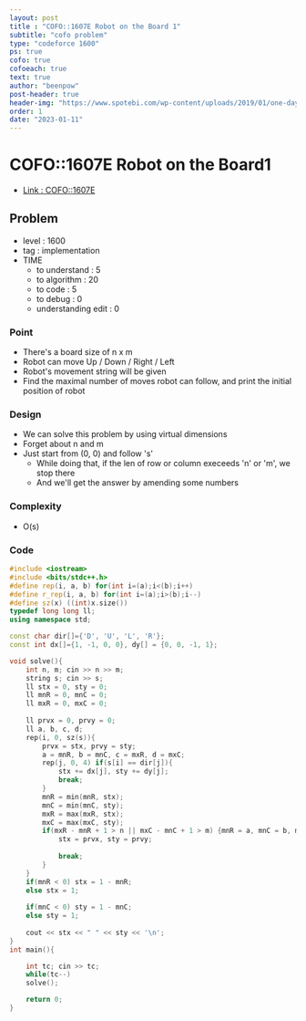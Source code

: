 ```yaml
---
layout: post
title : "COFO::1607E Robot on the Board 1"
subtitle: "cofo problem"
type: "codeforce 1600"
ps: true
cofo: true
cofoeach: true
text: true
author: "beenpow"
post-header: true
header-img: "https://www.spotebi.com/wp-content/uploads/2019/01/one-day-day-one-workout-motivation-spotebi.jpg"
order: 1
date: "2023-01-11"
---
```

# COFO::1607E Robot on the Board1
- [Link : COFO::1607E](https://codeforces.com/problemset/problem/1607/E)


## Problem 

- level : 1600
- tag : implementation
- TIME
  - to understand    : 5
  - to algorithm     : 20
  - to code          : 5
  - to debug         : 0
  - understanding edit :  0

### Point
- There's a board size of n x m
- Robot can move Up / Down / Right / Left
- Robot's movement string will be given
- Find the maximal number of moves robot can follow, and print the initial position of robot

### Design
- We can solve this problem by using virtual dimensions
- Forget about n and m
- Just start from (0, 0) and follow 's'
  - While doing that, if the len of row or column execeeds 'n' or 'm', we stop there
  - And we'll get the answer by amending some numbers

### Complexity
- O(s)

### Code

```cpp
#include <iostream>
#include <bits/stdc++.h>
#define rep(i, a, b) for(int i=(a);i<(b);i++)
#define r_rep(i, a, b) for(int i=(a);i>(b);i--)
#define sz(x) ((int)x.size())
typedef long long ll;
using namespace std;

const char dir[]={'D', 'U', 'L', 'R'};
const int dx[]={1, -1, 0, 0}, dy[] = {0, 0, -1, 1};

void solve(){
    int n, m; cin >> n >> m;
    string s; cin >> s;
    ll stx = 0, sty = 0;
    ll mnR = 0, mnC = 0;
    ll mxR = 0, mxC = 0;
    
    ll prvx = 0, prvy = 0;
    ll a, b, c, d;
    rep(i, 0, sz(s)){
        prvx = stx, prvy = sty;
        a = mnR, b = mnC, c = mxR, d = mxC;
        rep(j, 0, 4) if(s[i] == dir[j]){
            stx += dx[j], sty += dy[j];
            break;
        }
        mnR = min(mnR, stx);
        mnC = min(mnC, sty);
        mxR = max(mxR, stx);
        mxC = max(mxC, sty);
        if(mxR - mnR + 1 > n || mxC - mnC + 1 > m) {mnR = a, mnC = b, mxR = c, mxC = d;
            stx = prvx, sty = prvy;
            
            break;
        }
    }
    if(mnR < 0) stx = 1 - mnR;
    else stx = 1;
    
    if(mnC < 0) sty = 1 - mnC;
    else sty = 1;
    
    cout << stx << " " << sty << '\n';
}
int main(){

    int tc; cin >> tc;
    while(tc--)
    solve();

    return 0;
}
```
